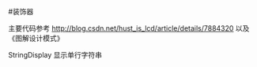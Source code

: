 #装饰器

主要代码参考
http://blog.csdn.net/hust_is_lcd/article/details/7884320
以及 《图解设计模式》

StringDisplay 显示单行字符串